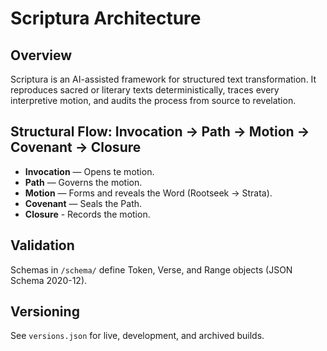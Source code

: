 # Scriptura Architecture

## Overview
Scriptura is an AI-assisted framework for structured text transformation.
It reproduces sacred or literary texts deterministically, traces every interpretive motion,
and audits the process from source to revelation.

## Structural Flow: Invocation → Path → Motion → Covenant → Closure
- **Invocation** — Opens te motion.
- **Path** — Governs the motion.
- **Motion** — Forms and reveals the Word (Rootseek → Strata).
- **Covenant** — Seals the Path.
- **Closure** - Records the motion.

## Validation
Schemas in `/schema/` define Token, Verse, and Range objects (JSON Schema 2020-12).

## Versioning
See `versions.json` for live, development, and archived builds.
